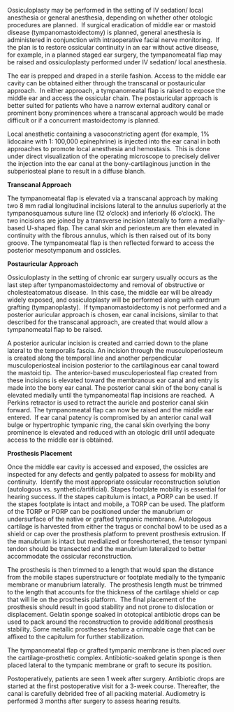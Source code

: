 Ossiculoplasty may be performed in the setting of IV sedation/ local anesthesia or general anesthesia, depending on whether other otologic procedures are planned.  If surgical eradication of middle ear or mastoid disease (tympanomastoidectomy) is planned, general anesthesia is administered in conjunction with intraoperative facial nerve monitoring.  If the plan is to restore ossicular continuity in an ear without active disease, for example, in a planned staged ear surgery, the tympanomeatal flap may be raised and ossiculoplasty performed under IV sedation/ local anesthesia.

The ear is prepped and draped in a sterile fashion. Access to the middle ear cavity can be obtained either through the transcanal or postauricular approach.  In either approach, a tympanomeatal flap is raised to expose the middle ear and access the ossicular chain. The postauricular approach is better suited for patients who have a narrow external auditory canal or prominent bony prominences where a transcanal approach would be made difficult or if a concurrent mastoidectomy is planned.

Local anesthetic containing a vasoconstricting agent (for example, 1% lidocaine with 1: 100,000 epinephrine) is injected into the ear canal in both approaches to promote local anesthesia and hemostasis.  This is done under direct visualization of the operating microscope to precisely deliver the injection into the ear canal at the bony-cartilaginous junction in the subperiosteal plane to result in a diffuse blanch.

**Transcanal Approach**

The tympanomeatal flap is elevated via a transcanal approach by making two 8 mm radial longitudinal incisions lateral to the annulus superiorly at the tympanosquamous suture line (12 o’clock) and inferiorly (6 o’clock). The two incisions are joined by a transverse incision laterally to form a medially-based U-shaped flap. The canal skin and periosteum are then elevated in continuity with the fibrous annulus, which is then raised out of its bony groove. The tympanomeatal flap is then reflected forward to access the posterior mesotympanum and ossicles.

**Postauricular Approach**

Ossiculoplasty in the setting of chronic ear surgery usually occurs as the last step after tympanomastoidectomy and removal of obstructive or cholesteatomatous disease.  In this case, the middle ear will be already widely exposed, and ossiculoplasty will be performed along with eardrum grafting (tympanoplasty).  If tympanomastoidectomy is not performed and a posterior auricular approach is chosen, ear canal incisions, similar to that described for the transcanal approach, are created that would allow a tympanomeatal flap to be raised.

A posterior auricular incision is created and carried down to the plane lateral to the temporalis fascia. An incision through the musculoperiosteum is created along the temporal line and another perpendicular musculoperiosteal incision posterior to the cartilaginous ear canal toward the mastoid tip.  The anterior-based musculoperiosteal flap created from these incisions is elevated toward the membranous ear canal and entry is made into the bony ear canal. The posterior canal skin of the bony canal is elevated medially until the tympanomeatal flap incisions are reached.  A Perkins retractor is used to retract the auricle and posterior canal skin forward. The tympanomeatal flap can now be raised and the middle ear entered.  If ear canal patency is compromised by an anterior canal wall bulge or hypertrophic tympanic ring, the canal skin overlying the bony prominence is elevated and reduced with an otologic drill until adequate access to the middle ear is obtained.

**Prosthesis Placement**

Once the middle ear cavity is accessed and exposed, the ossicles are inspected for any defects and gently palpated to assess for mobility and continuity.  Identify the most appropriate ossicular reconstruction solution (autologous vs. synthetic/artificial). Stapes footplate mobility is essential for hearing success. If the stapes capitulum is intact, a PORP can be used. If the stapes footplate is intact and mobile, a TORP can be used. The platform of the TORP or PORP can be positioned under the manubrium or undersurface of the native or grafted tympanic membrane. Autologous cartilage is harvested from either the tragus or conchal bowl to be used as a shield or cap over the prosthesis platform to prevent prosthesis extrusion. If the manubrium is intact but medialized or foreshortened, the tensor tympani tendon should be transected and the manubrium lateralized to better accommodate the ossicular reconstruction.

The prosthesis is then trimmed to a length that would span the distance from the mobile stapes superstructure or footplate medially to the tympanic membrane or manubrium laterally.  The prosthesis length must be trimmed to the length that accounts for the thickness of the cartilage shield or cap that will lie on the prosthesis platform.  The final placement of the prosthesis should result in good stability and not prone to dislocation or displacement. Gelatin sponge soaked in ototopical antibiotic drops can be used to pack around the reconstruction to provide additional prosthesis stability. Some metallic prostheses feature a crimpable cage that can be affixed to the capitulum for further stabilization.

The tympanomeatal flap or grafted tympanic membrane is then placed over the cartilage-prosthetic complex. Antibiotic-soaked gelatin sponge is then placed lateral to the tympanic membrane or graft to secure its position.

Postoperatively, patients are seen 1 week after surgery. Antibiotic drops are started at the first postoperative visit for a 3-week course. Thereafter, the canal is carefully debrided free of all packing material. Audiometry is performed 3 months after surgery to assess hearing results.